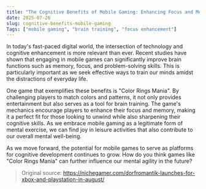 ```yaml
---
title: "The Cognitive Benefits of Mobile Gaming: Enhancing Focus and Memory"
date: 2025-07-26
slug: cognitive-benefits-mobile-gaming
Tags: ["mobile gaming", "brain training", "focus enhancement"]
---
```


In today's fast-paced digital world, the intersection of technology and cognitive enhancement is more relevant than ever. Recent studies have shown that engaging in mobile games can significantly improve brain functions such as memory, focus, and problem-solving skills. This is particularly important as we seek effective ways to train our minds amidst the distractions of everyday life.

One game that exemplifies these benefits is "Color Rings Mania". By challenging players to match colors and patterns, it not only provides entertainment but also serves as a tool for brain training. The game's mechanics encourage players to enhance their focus and memory, making it a perfect fit for those looking to unwind while also sharpening their cognitive skills. As we embrace mobile gaming as a legitimate form of mental exercise, we can find joy in leisure activities that also contribute to our overall mental well-being.

As we move forward, the potential for mobile games to serve as platforms for cognitive development continues to grow. How do you think games like "Color Rings Mania" can further influence our mental agility in the future?
> Original source: https://nichegamer.com/dorfromantik-launches-for-xbox-and-playstation-in-august/